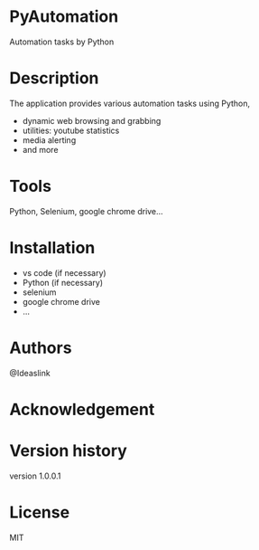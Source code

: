 # PyAutomation
Automation tasks by Python

# Description

The application provides various automation tasks using Python,

- dynamic web browsing and grabbing
- utilities: youtube statistics
- media alerting
- and more

# Tools 

Python, Selenium, google chrome drive...

# Installation

- vs code (if necessary)
- Python (if necessary)
- selenium
- google chrome drive
- ...

# Authors

@Ideaslink

# Acknowledgement

# Version history
version 1.0.0.1

# License
MIT
